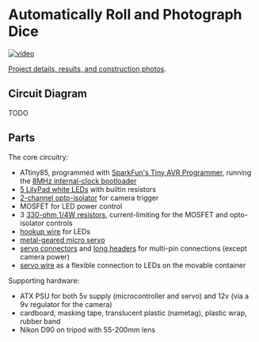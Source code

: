 # Automatically Roll and Photograph Dice

[![video](http://img.youtube.com/vi/UdA5ydENTHY/0.jpg)](https://www.youtube.com/watch?v=UdA5ydENTHY)

[Project details, results, and construction photos](TODO).

## Circuit Diagram

TODO

## Parts

The core circuitry:

* ATtiny85, programmed with [SparkFun's Tiny AVR Programmer](https://www.sparkfun.com/products/11801), running the [8MHz internal-clock bootloader](https://github.com/damellis/attiny/tree/ide-1.6.x-boards-manager)
* [5 LilyPad white LEDs](https://www.sparkfun.com/products/10081) with builtin resistors
* [2-channel opto-isolator](http://www.mouser.com/ProductDetail/Vishay-Semiconductors/ILD2/) for camera trigger
* MOSFET for LED power control
* 3 [330-ohm 1/4W resistors](http://www.mouser.com/ProductDetail/Xicon/291-330-RC), current-limiting for the MOSFET and opto-isolator controls
* [hookup wire](https://www.sparkfun.com/products/11375) for LEDs
* [metal-geared micro servo](https://www.adafruit.com/products/1143)
* [servo connectors](http://www.hobbyking.com/hobbyking/store/__61682__15cm_Male_to_Male_Servo_Lead_JR_26AWG_10pcs_set_.html) and [long headers](https://www.sparkfun.com/products/10158) for multi-pin connections (except camera power)
* [servo wire](http://www.hobbyking.com/hobbyking/store/__5492__Flat_26AWG_servo_wire_1mtr_R_B_W_.html) as a flexible connection to LEDs on the movable container

Supporting hardware:

* ATX PSU for both 5v supply (microcontroller and servo) and 12v (via a 9v regulator for the camera)
* cardboard, masking tape, translucent plastic (nametag), plastic wrap, rubber band
* Nikon D90 on tripod with 55-200mm lens
